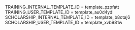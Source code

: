 TRAINING_INTERNAL_TEMPLATE_ID = template_pzpfatt
TRAINING_USER_TEMPLATE_ID = template_au0d4yd
SCHOLARSHIP_INTERNAL_TEMPLATE_ID = template_b8otaj6
SCHOLARSHIP_USER_TEMPLATE_ID = template_xvb981w